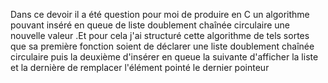 Dans ce devoir il a été question pour moi de produire en C un algorithme pouvant inséré en queue de liste doublement chaînée circulaire une nouvelle valeur .Et pour cela j'ai structuré cette algorithme de tels sortes que sa première fonction soient de déclarer une liste doublement chaînée circulaire puis la deuxième d'insérer en queue la suivante d'afficher la liste et la dernière de remplacer l'élément pointé le dernier pointeur 